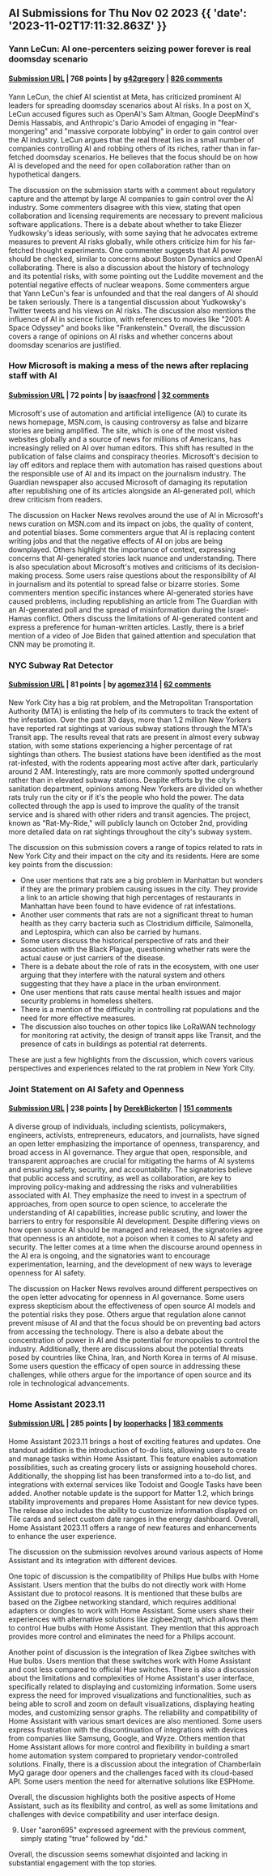 ## AI Submissions for Thu Nov 02 2023 {{ 'date': '2023-11-02T17:11:32.863Z' }}

### Yann LeCun: AI one-percenters seizing power forever is real doomsday scenario

#### [Submission URL](https://www.businessinsider.com/sam-altman-and-demis-hassabis-just-want-to-control-ai-2023-10) | 768 points | by [g42gregory](https://news.ycombinator.com/user?id=g42gregory) | [826 comments](https://news.ycombinator.com/item?id=38108873)

Yann LeCun, the chief AI scientist at Meta, has criticized prominent AI leaders for spreading doomsday scenarios about AI risks. In a post on X, LeCun accused figures such as OpenAI's Sam Altman, Google DeepMind's Demis Hassabis, and Anthropic's Dario Amodei of engaging in "fear-mongering" and "massive corporate lobbying" in order to gain control over the AI industry. LeCun argues that the real threat lies in a small number of companies controlling AI and robbing others of its riches, rather than in far-fetched doomsday scenarios. He believes that the focus should be on how AI is developed and the need for open collaboration rather than on hypothetical dangers.

The discussion on the submission starts with a comment about regulatory capture and the attempt by large AI companies to gain control over the AI industry. Some commenters disagree with this view, stating that open collaboration and licensing requirements are necessary to prevent malicious software applications. There is a debate about whether to take Eliezer Yudkowsky's ideas seriously, with some saying that he advocates extreme measures to prevent AI risks globally, while others criticize him for his far-fetched thought experiments. One commenter suggests that AI power should be checked, similar to concerns about Boston Dynamics and OpenAI collaborating. There is also a discussion about the history of technology and its potential risks, with some pointing out the Luddite movement and the potential negative effects of nuclear weapons. Some commenters argue that Yann LeCun's fear is unfounded and that the real dangers of AI should be taken seriously. There is a tangential discussion about Yudkowsky's Twitter tweets and his views on AI risks. The discussion also mentions the influence of AI in science fiction, with references to movies like "2001: A Space Odyssey" and books like "Frankenstein." Overall, the discussion covers a range of opinions on AI risks and whether concerns about doomsday scenarios are justified.

### How Microsoft is making a mess of the news after replacing staff with AI

#### [Submission URL](https://www.cnn.com/2023/11/02/tech/microsoft-ai-news/index.html) | 72 points | by [isaacfrond](https://news.ycombinator.com/user?id=isaacfrond) | [32 comments](https://news.ycombinator.com/item?id=38115566)

Microsoft's use of automation and artificial intelligence (AI) to curate its news homepage, MSN.com, is causing controversy as false and bizarre stories are being amplified. The site, which is one of the most visited websites globally and a source of news for millions of Americans, has increasingly relied on AI over human editors. This shift has resulted in the publication of false claims and conspiracy theories. Microsoft's decision to lay off editors and replace them with automation has raised questions about the responsible use of AI and its impact on the journalism industry. The Guardian newspaper also accused Microsoft of damaging its reputation after republishing one of its articles alongside an AI-generated poll, which drew criticism from readers.

The discussion on Hacker News revolves around the use of AI in Microsoft's news curation on MSN.com and its impact on jobs, the quality of content, and potential biases. Some commenters argue that AI is replacing content writing jobs and that the negative effects of AI on jobs are being downplayed. Others highlight the importance of context, expressing concerns that AI-generated stories lack nuance and understanding. There is also speculation about Microsoft's motives and criticisms of its decision-making process. Some users raise questions about the responsibility of AI in journalism and its potential to spread false or bizarre stories. Some commenters mention specific instances where AI-generated stories have caused problems, including republishing an article from The Guardian with an AI-generated poll and the spread of misinformation during the Israel-Hamas conflict. Others discuss the limitations of AI-generated content and express a preference for human-written articles. Lastly, there is a brief mention of a video of Joe Biden that gained attention and speculation that CNN may be promoting it.

### NYC Subway Rat Detector

#### [Submission URL](https://transitapp.com/rats) | 81 points | by [agomez314](https://news.ycombinator.com/user?id=agomez314) | [62 comments](https://news.ycombinator.com/item?id=38116581)

New York City has a big rat problem, and the Metropolitan Transportation Authority (MTA) is enlisting the help of its commuters to track the extent of the infestation. Over the past 30 days, more than 1.2 million New Yorkers have reported rat sightings at various subway stations through the MTA's Transit app. The results reveal that rats are present in almost every subway station, with some stations experiencing a higher percentage of rat sightings than others. The busiest stations have been identified as the most rat-infested, with the rodents appearing most active after dark, particularly around 2 AM. Interestingly, rats are more commonly spotted underground rather than in elevated subway stations. Despite efforts by the city's sanitation department, opinions among New Yorkers are divided on whether rats truly run the city or if it's the people who hold the power. The data collected through the app is used to improve the quality of the transit service and is shared with other riders and transit agencies. The project, known as "Rat-My-Ride," will publicly launch on October 2nd, providing more detailed data on rat sightings throughout the city's subway system.

The discussion on this submission covers a range of topics related to rats in New York City and their impact on the city and its residents. Here are some key points from the discussion:

- One user mentions that rats are a big problem in Manhattan but wonders if they are the primary problem causing issues in the city. They provide a link to an article showing that high percentages of restaurants in Manhattan have been found to have evidence of rat infestations.
- Another user comments that rats are not a significant threat to human health as they carry bacteria such as Clostridium difficile, Salmonella, and Leptospira, which can also be carried by humans.
- Some users discuss the historical perspective of rats and their association with the Black Plague, questioning whether rats were the actual cause or just carriers of the disease.
- There is a debate about the role of rats in the ecosystem, with one user arguing that they interfere with the natural system and others suggesting that they have a place in the urban environment.
- One user mentions that rats cause mental health issues and major security problems in homeless shelters.
- There is a mention of the difficulty in controlling rat populations and the need for more effective measures.
- The discussion also touches on other topics like LoRaWAN technology for monitoring rat activity, the design of transit apps like Transit, and the presence of cats in buildings as potential rat deterrents.

These are just a few highlights from the discussion, which covers various perspectives and experiences related to the rat problem in New York City.

### Joint Statement on AI Safety and Openness

#### [Submission URL](https://open.mozilla.org/letter/) | 238 points | by [DerekBickerton](https://news.ycombinator.com/user?id=DerekBickerton) | [151 comments](https://news.ycombinator.com/item?id=38117289)

A diverse group of individuals, including scientists, policymakers, engineers, activists, entrepreneurs, educators, and journalists, have signed an open letter emphasizing the importance of openness, transparency, and broad access in AI governance. They argue that open, responsible, and transparent approaches are crucial for mitigating the harms of AI systems and ensuring safety, security, and accountability. The signatories believe that public access and scrutiny, as well as collaboration, are key to improving policy-making and addressing the risks and vulnerabilities associated with AI. They emphasize the need to invest in a spectrum of approaches, from open source to open science, to accelerate the understanding of AI capabilities, increase public scrutiny, and lower the barriers to entry for responsible AI development. Despite differing views on how open source AI should be managed and released, the signatories agree that openness is an antidote, not a poison when it comes to AI safety and security. The letter comes at a time when the discourse around openness in the AI era is ongoing, and the signatories want to encourage experimentation, learning, and the development of new ways to leverage openness for AI safety.

The discussion on Hacker News revolves around different perspectives on the open letter advocating for openness in AI governance. Some users express skepticism about the effectiveness of open source AI models and the potential risks they pose. Others argue that regulation alone cannot prevent misuse of AI and that the focus should be on preventing bad actors from accessing the technology. There is also a debate about the concentration of power in AI and the potential for monopolies to control the industry. Additionally, there are discussions about the potential threats posed by countries like China, Iran, and North Korea in terms of AI misuse. Some users question the efficacy of open source in addressing these challenges, while others argue for the importance of open source and its role in technological advancements.

### Home Assistant 2023.11

#### [Submission URL](https://www.home-assistant.io/blog/2023/11/01/release-202311/) | 285 points | by [looperhacks](https://news.ycombinator.com/user?id=looperhacks) | [183 comments](https://news.ycombinator.com/item?id=38110144)

Home Assistant 2023.11 brings a host of exciting features and updates. One standout addition is the introduction of to-do lists, allowing users to create and manage tasks within Home Assistant. This feature enables automation possibilities, such as creating grocery lists or assigning household chores. Additionally, the shopping list has been transformed into a to-do list, and integrations with external services like Todoist and Google Tasks have been added. Another notable update is the support for Matter 1.2, which brings stability improvements and prepares Home Assistant for new device types. The release also includes the ability to customize information displayed on Tile cards and select custom date ranges in the energy dashboard. Overall, Home Assistant 2023.11 offers a range of new features and enhancements to enhance the user experience.

The discussion on the submission revolves around various aspects of Home Assistant and its integration with different devices. 

One topic of discussion is the compatibility of Philips Hue bulbs with Home Assistant. Users mention that the bulbs do not directly work with Home Assistant due to protocol reasons. It is mentioned that these bulbs are based on the Zigbee networking standard, which requires additional adapters or dongles to work with Home Assistant.  Some users share their experiences with alternative solutions like zigbee2mqtt, which allows them to control Hue bulbs with Home Assistant. They mention that this approach provides more control and eliminates the need for a Philips account. 

Another point of discussion is the integration of Ikea Zigbee switches with Hue bulbs. Users mention that these switches work with Home Assistant and cost less compared to official Hue switches.  There is also a discussion about the limitations and complexities of Home Assistant's user interface, specifically related to displaying and customizing information. Some users express the need for improved visualizations and functionalities, such as being able to scroll and zoom on default visualizations, displaying heating modes, and customizing sensor graphs.  The reliability and compatibility of Home Assistant with various smart devices are also mentioned. Some users express frustration with the discontinuation of integrations with devices from companies like Samsung, Google, and Wyze. Others mention that Home Assistant allows for more control and flexibility in building a smart home automation system compared to proprietary vendor-controlled solutions. Finally, there is a discussion about the integration of Chamberlain MyQ garage door openers and the challenges faced with its cloud-based API. Some users mention the need for alternative solutions like ESPHome. 

Overall, the discussion highlights both the positive aspects of Home Assistant, such as its flexibility and control, as well as some limitations and challenges with device compatibility and user interface design.

9. User "aaron695" expressed agreement with the previous comment, simply stating "true" followed by "dd."

Overall, the discussion seems somewhat disjointed and lacking in substantial engagement with the top stories.

